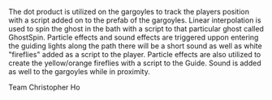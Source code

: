 The dot product is utilized on the gargoyles to track the players position with a script added on to the prefab of the gargoyles.
Linear interpolation is used to spin the ghost in the bath with a script to that particular ghost called GhostSpin.
Particle effects and sound effects are triggered uppon entering the guiding lights along the path there will be a short sound as well as white "fireflies" added as a script to the player.
Particle effects are also utilized to create the yellow/orange fireflies with a script to the Guide.
Sound is added as well to the gargoyles while in proximity.

Team
Christopher Ho